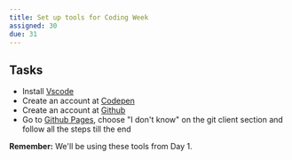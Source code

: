 ```yaml
---
title: Set up tools for Coding Week
assigned: 30
due: 31
---
```



Tasks
--------

- Install [Vscode](https://code.visualstudio.com/)
- Create an account at [Codepen](https://codepen.io/)
- Create an account at [Github](https://github.com/)
- Go to [Github Pages](https://pages.github.com/), choose "I don't know" on the git client section and follow all the steps till the end

**Remember:** We'll be using these tools from Day 1.
